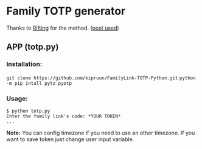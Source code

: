 # Family TOTP generator
Thanks to [Rifting](https://gist.github.com/rifting) for the method. ([post used](https://gist.github.com/rifting/732a45adf8ebacfa0e1fda0a66662570?permalink_comment_id=5180196#gistcomment-5180196))
 
 
## APP (totp.py)
### Installation:
`git clone https://github.com/kipruun/FamilyLink-TOTP-Python.git`
`python -m pip intall pytz pyotp`
 
### Usage:
    $ python totp.py
    Enter the family link's code: *YOUR TOKEN*
    ...
**Note:** You can config timezone if you need to use an other timezone. If you want to save token just change user input variable.
